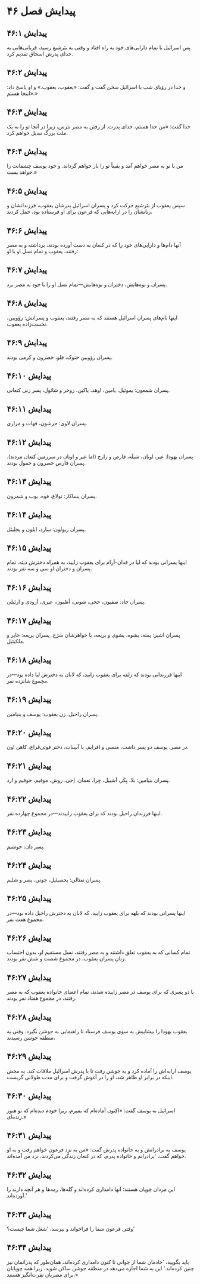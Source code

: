 # پیدایش فصل ۴۶

## پیدایش ۴۶:۱
پس اسرائیل با تمام دارایی‌های خود به راه افتاد و وقتی به بئرشبع رسید، قربانی‌هایی به خدای پدرش اسحاق تقدیم کرد.

## پیدایش ۴۶:۲
و خدا در رؤیای شب با اسرائیل سخن گفت و گفت: «یعقوب، یعقوب.» و او پاسخ داد: «اینجا هستم.»

## پیدایش ۴۶:۳
خدا گفت: «من خدا هستم، خدای پدرت. از رفتن به مصر نترس، زیرا در آنجا تو را به یک ملت بزرگ تبدیل خواهم کرد.

## پیدایش ۴۶:۴
من با تو به مصر خواهم آمد و یقیناً تو را باز خواهم گرداند. و خود یوسف چشمانت را خواهد بست.»

## پیدایش ۴۶:۵
سپس یعقوب از بئرشبع حرکت کرد و پسران اسرائیل پدرشان یعقوب، فرزندانشان و زنانشان را در ارابه‌هایی که فرعون برای او فرستاده بود، حمل کردند.

## پیدایش ۴۶:۶
آنها دام‌ها و دارایی‌های خود را که در کنعان به دست آورده بودند، برداشته و به مصر رفتند، یعقوب و تمام نسل او با او:

## پیدایش ۴۶:۷
پسران و نوه‌هایش، دختران و نوه‌هایش—تمام نسل او را با خود به مصر برد.

## پیدایش ۴۶:۸
اینها نام‌های پسران اسرائیل هستند که به مصر رفتند، یعقوب و پسرانش: رؤوبین، نخست‌زاده یعقوب.

## پیدایش ۴۶:۹
پسران رؤوبین حنوک، فلو، حصرون و کرمی بودند.

## پیدایش ۴۶:۱۰
پسران شمعون: یموئیل، یامین، اوهد، یاکین، زوحر و شائول، پسر زنی کنعانی.

## پیدایش ۴۶:۱۱
پسران لاوی: جرشون، قهات و مراری.

## پیدایش ۴۶:۱۲
پسران یهودا: عیر، اونان، شیلَه، فارص و زارح (اما عیر و اونان در سرزمین کنعان مردند). پسران فارص حصرون و حمول بودند.

## پیدایش ۴۶:۱۳
پسران یساکار: تولاع، فوه، یوب و شمرون.

## پیدایش ۴۶:۱۴
پسران زبولون: سارد، ایلون و یحلیئل.

## پیدایش ۴۶:۱۵
اینها پسرانی بودند که لیا در فدان-آرام برای یعقوب زایید، به همراه دخترش دینَه. تمام پسران و دختران او سی و سه نفر بودند.

## پیدایش ۴۶:۱۶
پسران جاد: صفیون، حجی، شونی، اَصْبون، عیری، اَرودی و ارئیلی.

## پیدایش ۴۶:۱۷
پسران اشیر: یمنه، یشوه، یشوی و بریعه، با خواهرشان سَرَح. پسران بریعه: حابر و ملکیئیل.

## پیدایش ۴۶:۱۸
اینها فرزندانی بودند که زلفه برای یعقوب زایید، که لابان به دخترش لیا داده بود—در مجموع شانزده نفر.

## پیدایش ۴۶:۱۹
پسران راحیل، زن یعقوب: یوسف و بنیامین.

## پیدایش ۴۶:۲۰
در مصر، یوسف دو پسر داشت، منسی و افرایم، با آسِنات، دختر فوتی‌فَراع، کاهن اون.

## پیدایش ۴۶:۲۱
پسران بنیامین: بلا، بِکَر، اَشبیل، جِرا، نعمان، اِحی، روش، موفیم، حوفیم و ارد.

## پیدایش ۴۶:۲۲
اینها فرزندان راحیل بودند که برای یعقوب زاییدند—در مجموع چهارده نفر.

## پیدایش ۴۶:۲۳
پسر دان: حوشیم.

## پیدایش ۴۶:۲۴
پسران نفتالی: یحصیئیل، جونی، یصر و شلیم.

## پیدایش ۴۶:۲۵
اینها پسرانی بودند که بلهه برای یعقوب زایید، که لابان به دخترش راحیل داده بود—در مجموع هفت نفر.

## پیدایش ۴۶:۲۶
تمام کسانی که به یعقوب تعلق داشتند و به مصر رفتند، نسل مستقیم او، بدون احتساب زنان پسران یعقوب، در مجموع شصت و شش نفر بودند.

## پیدایش ۴۶:۲۷
با دو پسری که برای یوسف در مصر زاییده شدند، تمام اعضای خانواده یعقوب که به مصر رفتند، در مجموع هفتاد نفر بودند.

## پیدایش ۴۶:۲۸
یعقوب یهودا را پیشاپیش به سوی یوسف فرستاد تا راهنمایی به جوشن بگیرد. وقتی به منطقه جوشن رسیدند،

## پیدایش ۴۶:۲۹
یوسف ارابه‌اش را آماده کرد و به جوشن رفت تا با پدرش اسرائیل ملاقات کند. به محض اینکه در برابر او ظاهر شد، او را در آغوش گرفت و برای مدت طولانی گریست.

## پیدایش ۴۶:۳۰
اسرائیل به یوسف گفت: «اکنون آماده‌ام که بمیرم، زیرا خودم دیده‌ام که تو هنوز زنده‌ای.»

## پیدایش ۴۶:۳۱
یوسف به برادرانش و به خانواده پدرش گفت: «من به نزد فرعون خواهم رفت و به او خواهم گفت، 'برادرانم و خانواده پدرم، که در کنعان زندگی می‌کردند، نزد من آمده‌اند.

## پیدایش ۴۶:۳۲
این مردان چوپان هستند؛ آنها دامداری کرده‌اند و گله‌ها، رمه‌ها و هر آنچه دارند را آورده‌اند.'

## پیدایش ۴۶:۳۳
وقتی فرعون شما را فراخواند و بپرسد، 'شغل شما چیست؟'

## پیدایش ۴۶:۳۴
باید بگویید، 'خادمان شما از جوانی تا کنون دامداری کرده‌اند، همان‌طور که پدرانمان نیز چنین کرده‌اند.' این به شما اجازه می‌دهد در منطقه جوشن ساکن شوید، زیرا همه چوپانان برای مصریان نفرت‌انگیز هستند.»
